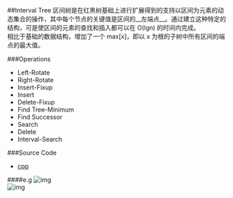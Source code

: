 ##Interval Tree
区间树是在红黑树基础上进行扩展得到的支持以区间为元素的动态集合的操作，其中每个节点的关键值是区间的__左端点__。通过建立这种特定的结构，可是使区间的元素的查找和插入都可以在 O(lgn) 的时间内完成。</br>
相比于基础的数据结构，增加了一个 max[x]，即以 x 为根的子树中所有区间的端点的最大值。</br>

###Operations

* Left-Rotate
* Right-Rotate
* Insert-Fixup
* Insert
* Delete-Fixup
* Find Tree-Minimum
* Find Successor
* Search
* Delete
* Interval-Search

###Source Code
* [cpp](https://github.com/wuzhiyi/data-structure/blob/master/interval-tree.cpp)

####e.g
![img](https://cloud.githubusercontent.com/assets/9131176/9573425/ed2d9c6e-4fee-11e5-9118-9d29c0001a1b.png)</br>
![img](https://cloud.githubusercontent.com/assets/9131176/8700579/33808868-2b3f-11e5-8277-0dad83c6c5ff.png)</br>

